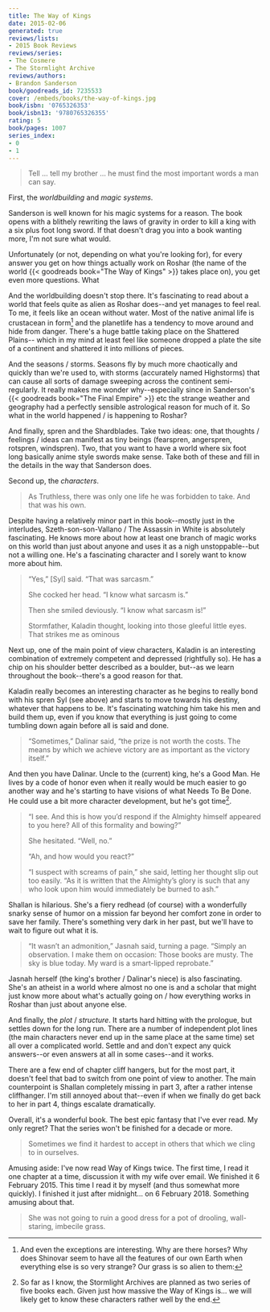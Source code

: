 ```yaml
---
title: The Way of Kings
date: 2015-02-06
generated: true
reviews/lists:
- 2015 Book Reviews
reviews/series:
- The Cosmere
- The Stormlight Archive
reviews/authors:
- Brandon Sanderson
book/goodreads_id: 7235533
cover: /embeds/books/the-way-of-kings.jpg
book/isbn: '0765326353'
book/isbn13: '9780765326355'
rating: 5
book/pages: 1007
series_index:
- 0
- 1
---
```

> Tell … tell my brother … he must find the most important words a man can say.

First, the _worldbuilding_ and _magic systems_.  

<!--more-->

Sanderson is well known for his magic systems for a reason. The book opens with a blithely rewriting the laws of gravity in order to kill a king with a six plus foot long sword. If that doesn't drag you into a book wanting more, I'm not sure what would.  

Unfortunately (or not, depending on what you're looking for), for every answer you get on how things actually work on Roshar (the name of the world {{< goodreads book="The Way of Kings" >}} takes place on), you get even more questions. What  

And the worldbuilding doesn't stop there. It's fascinating to read about a world that feels quite as alien as Roshar does--and yet manages to feel real. To me, it feels like an ocean without water. Most of the native animal life is crustacean in form[^1] and the planetlife has a tendency to move around and hide from danger. There's a huge battle taking place on the Shattered Plains-- which in my mind at least feel like someone dropped a plate the site of a continent and shattered it into millions of pieces.  

And the seasons / storms. Seasons fly by much more chaotically and quickly than we're used to, with storms (accurately named Highstorms) that can cause all sorts of damage sweeping across the continent semi-regularly. It really makes me wonder why--especially since in Sanderson's {{< goodreads book="The Final Empire" >}} etc the strange weather and geography had a perfectly sensible astrological reason for much of it. So what in the world happened / is happening to Roshar?  

And finally, spren and the Shardblades. Take two ideas: one, that thoughts / feelings / ideas can manifest as tiny beings (fearspren, angerspren, rotspren, windspren). Two, that you want to have a world where six foot long basically anime style swords make sense. Take both of these and fill in the details in the way that Sanderson does.  

Second up, the _characters_.  

> As Truthless, there was only one life he was forbidden to take. And that was his own.

Despite having a relatively minor part in this book--mostly just in the interludes, Szeth-son-son-Vallano / The Assassin in White is absolutely fascinating. He knows more about how at least one branch of magic works on this world than just about anyone and uses it as a nigh unstoppable--but not a willing one. He's a fascinating character and I sorely want to know more about him.  

> “Yes,” [Syl] said. “That was sarcasm.”  
>
> She cocked her head. “I know what sarcasm is.”  
>
> Then she smiled deviously. “I know what sarcasm is!”  
>
> Stormfather, Kaladin thought, looking into those gleeful little eyes. That strikes me as ominous  

Next up, one of the main point of view characters, Kaladin is an interesting combination of extremely competent and depressed (rightfully so). He has a chip on his shoulder better described as a boulder, but--as we learn throughout the book--there's a good reason for that.  

Kaladin really becomes an interesting character as he begins to really bond with his spren Syl (see above) and starts to move towards his destiny, whatever that happens to be. It's fascinating watching him take his men and build them up, even if you know that everything is just going to come tumbling down again before all is said and done.  

> “Sometimes,” Dalinar said, “the prize is not worth the costs. The means by which we achieve victory are as important as the victory itself.”

And then you have Dalinar. Uncle to the (current) king, he's a Good Man. He lives by a code of honor even when it really would be much easier to go another way and he's starting to have visions of what Needs To Be Done. He could use a bit more character development, but he's got time[^2].  

> “I see. And this is how you’d respond if the Almighty himself appeared to you here? All of this formality and bowing?”  
>
> She hesitated. “Well, no.”  
>
> “Ah, and how would you react?”  
>
> “I suspect with screams of pain,” she said, letting her thought slip out too easily. “As it is written that the Almighty’s glory is such that any who look upon him would immediately be burned to ash.”  

Shallan is hilarious. She's a fiery redhead (of course) with a wonderfully snarky sense of humor on a mission far beyond her comfort zone in order to save her family. There's something very dark in her past, but we'll have to wait to figure out what it is.  

> “It wasn’t an admonition,” Jasnah said, turning a page. “Simply an observation. I make them on occasion: Those books are musty. The sky is blue today. My ward is a smart-lipped reprobate.”

Jasnah herself (the king's brother / Dalinar's niece) is also fascinating. She's an atheist in a world where almost no one is and a scholar that might just know more about what's actually going on / how everything works in Roshar than just about anyone else.  

And finally, the _plot_ / _structure_. It starts hard hitting with the prologue, but settles down for the long run. There are a number of independent plot lines (the main characters never end up in the same place at the same time) set all over a complicated world. Settle and and don't expect any quick answers--or even answers at all in some cases--and it works.  

There are a few end of chapter cliff hangers, but for the most part, it doesn't feel that bad to switch from one point of view to another. The main counterpoint is Shallan completely missing in part 3, after a rather intense cliffhanger. I'm still annoyed about that--even if when we finally do get back to her in part 4, things escalate dramatically.  

Overall, it's a wonderful book. The best epic fantasy that I've ever read. My only regret? That the series won't be finished for a decade or more.  

> Sometimes we find it hardest to accept in others that which we cling to in ourselves.

Amusing aside: I've now read Way of Kings twice. The first time, I read it one chapter at a time, discussion it with my wife over email. We finished it 6 February 2015. This time I read it by myself (and thus somewhat more quickly). I finished it just after midnight... on 6 February 2018. Something amusing about that.  

[^1]: And even the exceptions are interesting. Why are there horses? Why does Shinovar seem to have all the features of our own Earth when everything else is so very strange? Our grass is so alien to them:  

> She was not going to ruin a good dress for a pot of drooling, wall-staring, imbecile grass.

[^2]: So far as I know, the Stormlight Archives are planned as two series of five books each. Given just how massive the Way of Kings is... we will likely get to know these characters rather well by the end.